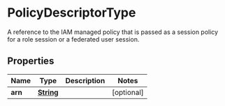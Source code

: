 

# PolicyDescriptorType

A reference to the IAM managed policy that is passed as a session policy for a role session or a federated user session.

## Properties

| Name | Type | Description | Notes |
|------------ | ------------- | ------------- | -------------|
|**arn** | [**String**](String.md) |  |  [optional] |



